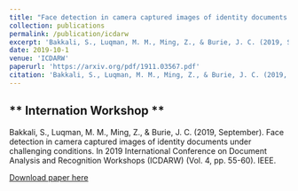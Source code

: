 ```yaml
---
title: "Face detection in camera captured images of identity documents under challenging conditions"
collection: publications
permalink: /publication/icdarw
excerpt: 'Bakkali, S., Luqman, M. M., Ming, Z., & Burie, J. C. (2019, September). Face detection in camera captured images of identity documents under challenging conditions. In 2019 International Conference on Document Analysis and Recognition Workshops (ICDARW) (Vol. 4, pp. 55-60). IEEE.'
date: 2019-10-1
venue: 'ICDARW'
paperurl: 'https://arxiv.org/pdf/1911.03567.pdf'
citation: 'Bakkali, S., Luqman, M. M., Ming, Z., & Burie, J. C. (2019, September). Face detection in camera captured images of identity documents under challenging conditions. In 2019 International Conference on Document Analysis and Recognition Workshops (ICDARW) (Vol. 4, pp. 55-60). IEEE.'
---
```


** Internation Workshop **
------
Bakkali, S., Luqman, M. M., Ming, Z., & Burie, J. C. (2019, September). Face detection in camera captured images of identity documents under challenging conditions. In 2019 International Conference on Document Analysis and Recognition Workshops (ICDARW) (Vol. 4, pp. 55-60). IEEE.

[Download paper here](https://arxiv.org/pdf/1911.03567.pdf)